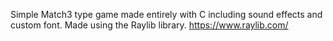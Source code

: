 Simple Match3 type game made entirely with C including sound effects and custom font.
Made using the Raylib library.
https://www.raylib.com/
